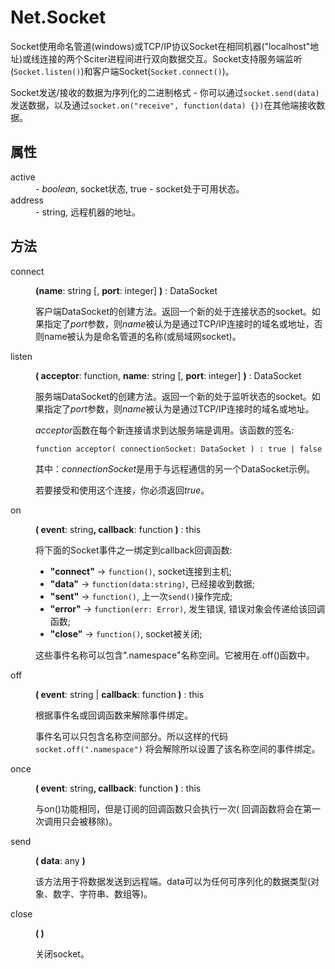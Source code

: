 # Net.Socket

<p>Socket使用命名管道(windows)或TCP/IP协议Socket在相同机器(&quot;localhost&quot;地址)或线连接的两个Sciter进程间进行双向数据交互。Socket支持服务端监听(<code>Socket.listen()</code>)和客户端Socket(<code>Socket.connect()</code>)。</p>
  <p>Socket发送/接收的数据为序列化的二进制格式 - 你可以通过<code>socket.send(data)</code>发送数据，以及通过<code>socket.on(&quot;receive&quot;, function(data) {})</code>在其他端接收数据。</p>
  <dl>
    <h2>属性</h2>
    <dt>active</dt>
    <dd>- <em>boolean</em>, socket状态, true - socket处于可用状态。</dd>
    <dt>address</dt>
    <dd>- string, 远程机器的地址。</dd>
    <h2>方法</h2>
    <dt>connect</dt>
    <dd>
      <p><strong>(</strong><strong>name</strong>: string [, <b>port</b>: integer] <strong>)</strong> : DataSocket</p>
      <p>客户端DataSocket的创建方法。返回一个新的处于连接状态的socket。如果指定了<i>port</i>参数，则<i>name</i>被认为是通过TCP/IP连接时的域名或地址，否则name被认为是命名管道的名称(或局域网socket)。</p></dd>
    <dt>listen</dt>
    <dd>
      <p><strong>( acceptor</strong>: function, <strong>name</strong>: string [, <b>port</b>: integer] <strong>)</strong> : DataSocket</p>
      <p>服务端DataSocket的创建方法。返回一个新的处于监听状态的socket。如果指定了<i>port</i>参数，则<i>name</i>被认为是通过TCP/IP连接时的域名或地址。</p>
      <p><em>acceptor</em>函数在每个新连接请求到达服务端是调用。该函数的签名:</p>
      <pre v-pre><code>function acceptor( connectionSocket: DataSocket ) : true | false</code></pre>
      <p>其中：<em>connectionSocket</em>是用于与远程通信的另一个DataSocket示例。</p>
      <p>若要接受和使用这个连接，你必须返回<em>true</em>。</p></dd>
    <dt>on</dt>
    <dd>
      <p><strong>( event</strong>: string<strong>, callback</strong>: function<strong> )</strong> : this</p>
      <p>将下面的Socket事件之一绑定到callback回调函数:</p>
      <ul>
        <li><strong>&quot;connect&quot;</strong> -&gt; <code>function()</code>, socket连接到主机;</li>
        <li><strong>&quot;data&quot;</strong> -&gt; <code>function(data:string)</code>, 已经接收到数据;</li>
        <li><strong>&quot;sent&quot;</strong> -&gt; <code>function()</code>, 上一次<code>send()</code>操作完成;</li>
        <li><strong>&quot;error&quot;</strong> -&gt; <code>function(err: Error)</code>, 发生错误, 错误对象会传递给该回调函数;</li>
        <li><strong>&quot;close&quot;</strong> -&gt; <code>function()</code>, socket被关闭;</li></ul>
      <p>这些事件名称可以包含&quot;.namespace&quot;名称空间。它被用在.off()函数中。</p></dd>
    <dt>off</dt>
    <dd>
      <p><strong>( event</strong>: string | <strong>callback</strong>: function<strong> )</strong> : this</p>
      <p>根据事件名或回调函数来解除事件绑定。</p>
      <p>事件名可以只包含名称空间部分。所以这样的代码<code>socket.off(&quot;.namespace&quot;)</code> 将会解除所以设置了该名称空间的事件绑定。</p></dd>
    <dt>once</dt>
    <dd>
      <p><strong>( event</strong>: string<strong>, callback</strong>: function<strong> )</strong> : this</p>
      <p>与on()功能相同，但是订阅的回调函数只会执行一次( 回调函数将会在第一次调用只会被移除)。</p></dd>
    <dt>send</dt>
    <dd>
      <p><strong>( data</strong>: any <strong>)</strong></p>
      <p>该方法用于将数据发送到远程端。data可以为任何可序列化的数据类型(对象、数字、字符串、数组等)。</p></dd>
    <dt>close</dt>
    <dd>
      <p><strong>( )</strong></p>
      <p>关闭socket。</p></dd></dl>